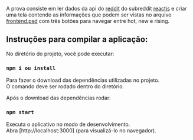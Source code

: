 A prova consiste em ler dados da api do [reddit](https://www.reddit.com/dev/api/) do subreddit [reactjs](https://www.reddit.com/r/reactjs/) e criar uma tela contendo as informações que podem ser vistas no arquivo [frontend.psd](https://github.com/winnin/desafio/blob/master/frontend.psd) com três botões para navegar entre hot, new e rising.


## Instruções para compilar a aplicação:

No diretório do projeto, você pode executar:

### `npm i ou install`
Para fazer o download das dependências utilizadas no projeto. <br />
O comando deve ser rodado dentro do diretório.

Após o download das dependências rodar:

### `npm start`

Executa o aplicativo no modo de desenvolvimento. <br />
Abra [http://localhost:3000] (para visualizá-lo no navegador).


